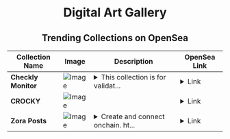<div align="center">

# Digital Art Gallery

## Trending Collections on OpenSea

| Collection Name                       | Image                                                                                     | Description                       | OpenSea Link                                                                                          |
|---------------------------------------|-------------------------------------------------------------------------------------------|-----------------------------------|--------------------------------------------------------------------------------------------------------|
| **Checkly Monitor** | ![Image](https://i.seadn.io/s/raw/files/a483573ae03e46ebae1f6c58a8c7fa72.png?w=500&auto=format?w=200&auto=format) | <details><summary>This collection is for validat...</summary>This collection is for validating minting of Generative / Open Series on Base mainnet.</details> | <details><summary>Link</summary>[Checkly Monitor](https://opensea.io/collection/checkly-monitor)</details> |
| **CROCKY** | ![Image](https://i.seadn.io/s/raw/files/f449a98d4f0f6e767de50373ca6caf76.jpg?w=500&auto=format?w=200&auto=format) |  | <details><summary>Link</summary>[CROCKY](https://opensea.io/collection/crocky-3)</details> |
| **Zora Posts** | ![Image](https://i.seadn.io/s/raw/files/8ed18eb25c4f6afe00c67656c01de819.jpg?w=500&auto=format?w=200&auto=format) | <details><summary>Create and connect onchain. ht...</summary>Create and connect onchain. https://zora.co</details> | <details><summary>Link</summary>[Zora Posts](https://opensea.io/collection/zora-posts-27274)</details> |

</div>